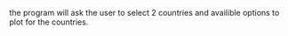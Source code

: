 the program will ask the user to select 2 countries and availible options to plot for the countries.
